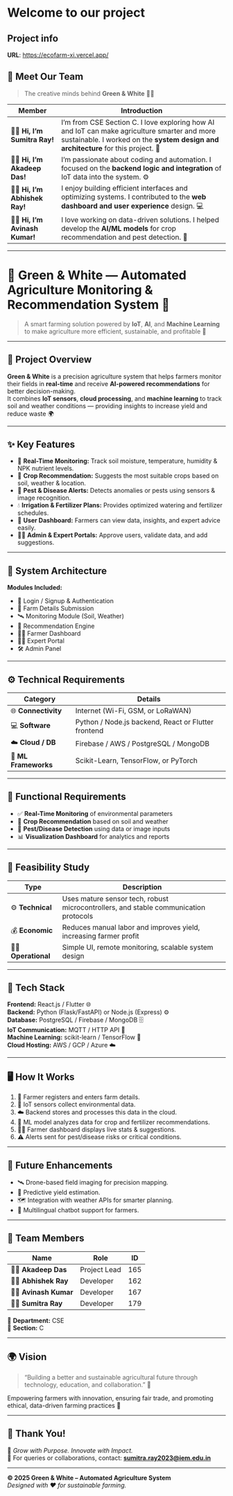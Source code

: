 # Welcome to our project

## Project info

**URL**: https://ecofarm-xi.vercel.app/

## 👋 Meet Our Team

> The creative minds behind **Green & White** 🌾💡

| Member | Introduction |
|---------|---------------|
| 👩‍💻 **Hi, I’m Sumitra Ray!** | I’m from CSE Section C. I love exploring how AI and IoT can make agriculture smarter and more sustainable. I worked on the **system design and architecture** for this project. 🌱 |
| 👨‍💻 **Hi, I’m Akadeep Das!** | I’m passionate about coding and automation. I focused on the **backend logic and integration** of IoT data into the system. ⚙️ |
| 👨‍💻 **Hi, I’m Abhishek Ray!** | I enjoy building efficient interfaces and optimizing systems. I contributed to the **web dashboard and user experience** design. 💻 |
| 👨‍💻 **Hi, I’m Avinash Kumar!** | I love working on data-driven solutions. I helped develop the **AI/ML models** for crop recommendation and pest detection. 🤖 |

---

# 🌾 Green & White — Automated Agriculture Monitoring & Recommendation System 🤖

> A smart farming solution powered by **IoT**, **AI**, and **Machine Learning** to make agriculture more efficient, sustainable, and profitable 🌱

---

## 🚀 Project Overview
**Green & White** is a precision agriculture system that helps farmers monitor their fields in **real-time** and receive **AI-powered recommendations** for better decision-making.  
It combines **IoT sensors**, **cloud processing**, and **machine learning** to track soil and weather conditions — providing insights to increase yield and reduce waste 🌍

---

## ✨ Key Features
- 📡 **Real-Time Monitoring:** Track soil moisture, temperature, humidity & NPK nutrient levels.  
- 🌾 **Crop Recommendation:** Suggests the most suitable crops based on soil, weather & location.  
- 🐛 **Pest & Disease Alerts:** Detects anomalies or pests using sensors & image recognition.  
- 💧 **Irrigation & Fertilizer Plans:** Provides optimized watering and fertilizer schedules.  
- 📱 **User Dashboard:** Farmers can view data, insights, and expert advice easily.  
- 👨‍💻 **Admin & Expert Portals:** Approve users, validate data, and add suggestions.  

---

## 🧠 System Architecture

**Modules Included:**
- 👤 Login / Signup & Authentication  
- 🧾 Farm Details Submission  
- 🛰️ Monitoring Module (Soil, Weather)  
- 🧮 Recommendation Engine  
- 🧑‍🌾 Farmer Dashboard  
- 🧑‍🏫 Expert Portal  
- 🛠️ Admin Panel  

---

## ⚙️ Technical Requirements
| Category | Details |
|-----------|----------|
| 🌐 **Connectivity** | Internet (Wi-Fi, GSM, or LoRaWAN) |
| 💻 **Software** | Python / Node.js backend, React or Flutter frontend |
| ☁️ **Cloud / DB** | Firebase / AWS / PostgreSQL / MongoDB |
| 🧠 **ML Frameworks** | Scikit-Learn, TensorFlow, or PyTorch |

---

## 🧩 Functional Requirements
- ✅ **Real-Time Monitoring** of environmental parameters  
- 🌱 **Crop Recommendation** based on soil and weather  
- 🚨 **Pest/Disease Detection** using data or image inputs  
- 📊 **Visualization Dashboard** for analytics and reports  

---

## 🔬 Feasibility Study
| Type | Description |
|------|--------------|
| ⚙️ **Technical** | Uses mature sensor tech, robust microcontrollers, and stable communication protocols |
| 💰 **Economic** | Reduces manual labor and improves yield, increasing farmer profit |
| 🧑‍🌾 **Operational** | Simple UI, remote monitoring, scalable system design |

---

## 🧱 Tech Stack
**Frontend:** React.js / Flutter 🌐  
**Backend:** Python (Flask/FastAPI) or Node.js (Express) ⚙️  
**Database:** PostgreSQL / Firebase / MongoDB 🗄️  
**IoT Communication:** MQTT / HTTP API 📡  
**Machine Learning:** scikit-learn / TensorFlow 🧠  
**Cloud Hosting:** AWS / GCP / Azure ☁️  

---

## 🖥️ How It Works
1. 🌱 Farmer registers and enters farm details.  
2. 📶 IoT sensors collect environmental data.  
3. ☁️ Backend stores and processes this data in the cloud.  
4. 🤖 ML model analyzes data for crop and fertilizer recommendations.  
5. 🧑‍🌾 Farmer dashboard displays live stats & suggestions.  
6. ⚠️ Alerts sent for pest/disease risks or critical conditions.

---

## 🧠 Future Enhancements
- 🛰️ Drone-based field imaging for precision mapping.  
- 🌾 Predictive yield estimation.  
- 🗺️ Integration with weather APIs for smarter planning.  
- 💬 Multilingual chatbot support for farmers.  

---

## 👥 Team Members
| Name | Role | ID |
|------|------|----|
| 👨‍💻 **Akadeep Das** | Project Lead | 165 |
| 👨‍💻 **Abhishek Ray** | Developer | 162 |
| 👨‍💻 **Avinash Kumar** | Developer | 167 |
| 👩‍💻 **Sumitra Ray** | Developer | 179 |

📘 **Department:** CSE  
📍 **Section:** C  

---

## 🌍 Vision
> “Building a better and sustainable agricultural future through technology, education, and collaboration.” 🌾  

Empowering farmers with innovation, ensuring fair trade, and promoting ethical, data-driven farming practices 💚  

---

## 💚 Thank You!
🌱 *Grow with Purpose. Innovate with Impact.*  
📩 For queries or collaborations, contact: **sumitra.ray2023@iem.edu.in**

---

**© 2025 Green & White – Automated Agriculture System**  
*Designed with ❤️ for sustainable farming.*

